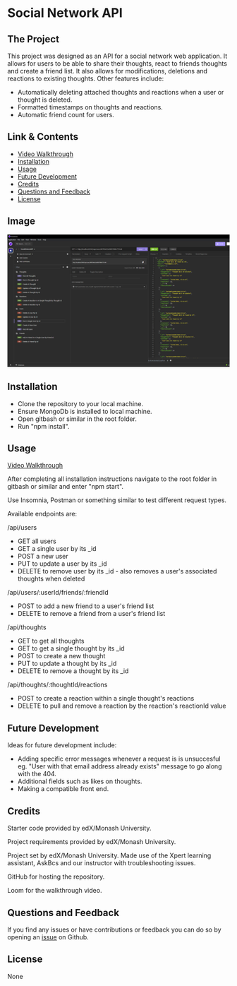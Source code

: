 # Social Network API

## The Project

This project was designed as an API for a social network web application. It allows for users to be able to share their thoughts, react to friends thoughts and create a friend list. It also allows for modifications, deletions and reactions to existing thoughts. Other features include:

-   Automatically deleting attached thoughts and reactions when a user or thought is deleted.
-   Formatted timestamps on thoughts and reactions.
-   Automatic friend count for users.

## Link & Contents

-   [Video Walkthrough](https://www.loom.com/share/5ada080d54c44a7aa7a66ac667a9b68f?sid=0e0fd794-5997-41c4-a7b9-b2d6984494ac)
-   [Installation](#installation)
-   [Usage](#usage)
-   [Future Development](#future-development)
-   [Credits](#credits)
-   [Questions and Feedback](#questions-and-feedback)
-   [License](#license)

## Image

![Image of usage](./Assets/images/social-network-api-screenshot.png)

## Installation

-   Clone the repository to your local machine.
-   Ensure MongoDb is installed to local machine.
-   Open gitbash or similar in the root folder.
-   Run "npm install".

## Usage

[Video Walkthrough](https://www.loom.com/share/5ada080d54c44a7aa7a66ac667a9b68f?sid=0e0fd794-5997-41c4-a7b9-b2d6984494ac)

After completing all installation instructions navigate to the root folder in gitbash or similar and enter "npm start".

Use Insomnia, Postman or something similar to test different request types.

Available endpoints are:

/api/users

-   GET all users
-   GET a single user by its \_id
-   POST a new user
-   PUT to update a user by its \_id
-   DELETE to remove user by its \_id - also removes a user's associated thoughts when deleted

/api/users/:userId/friends/:friendId

-   POST to add a new friend to a user's friend list
-   DELETE to remove a friend from a user's friend list

/api/thoughts

-   GET to get all thoughts
-   GET to get a single thought by its \_id
-   POST to create a new thought
-   PUT to update a thought by its \_id
-   DELETE to remove a thought by its \_id

/api/thoughts/:thoughtId/reactions

-   POST to create a reaction within a single thought's reactions
-   DELETE to pull and remove a reaction by the reaction's reactionId value

## Future Development

Ideas for future development include:

-   Adding specific error messages whenever a request is is unsuccesful eg. "User with that email address already exists" message to go along with the 404.
-   Additional fields such as likes on thoughts.
-   Making a compatible front end.

## Credits

Starter code provided by edX/Monash University.

Project requirements provided by edX/Monash University.

Project set by edX/Monash University. Made use of the Xpert learning assistant, AskBcs and our instructor with troubleshooting issues.

GitHub for hosting the repository.

Loom for the walkthrough video.

## Questions and Feedback

If you find any issues or have contributions or feedback you can do so by opening an [issue](https://github.com/Jiske-N/noSQL-SocialNetworkAPI/issues) on Github.

## License

None
